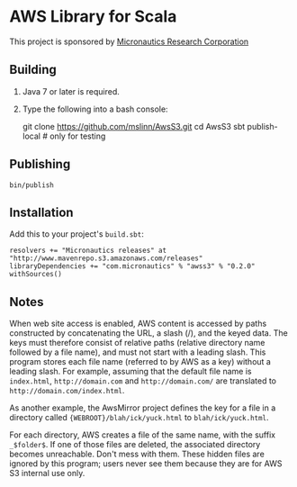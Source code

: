 # AWS Library for Scala #

This project is sponsored by [Micronautics Research Corporation](http://www.micronauticsresearch.com/)

## Building ##

 1. Java 7 or later is required.
 2. Type the following into a bash console:

    git clone https://github.com/mslinn/AwsS3.git
    cd AwsS3
    sbt publish-local # only for testing

## Publishing ##

    bin/publish

## Installation ##
Add this to your project's `build.sbt`:

    resolvers += "Micronautics releases" at "http://www.mavenrepo.s3.amazonaws.com/releases"
    libraryDependencies += "com.micronautics" % "awss3" % "0.2.0" withSources()

## Notes ##
When web site access is enabled, AWS content is accessed by paths constructed by concatenating the URL, a slash (/),
and the keyed data.
The keys must therefore consist of relative paths (relative directory name followed by a file name),
and must not start with a leading slash.
This program stores each file name (referred to by AWS as a key) without a leading slash.
For example, assuming that the default file name is `index.html`,
`http://domain.com` and `http://domain.com/` are translated to `http://domain.com/index.html`.

As another example, the AwsMirror project defines the key for a file in a directory called `{WEBROOT}/blah/ick/yuck.html` to `blah/ick/yuck.html`.

For each directory, AWS creates a file of the same name, with the suffix `_$folder$`.
If one of those files are deleted, the associated directory becomes unreachable. Don't mess with them.
These hidden files are ignored by this program; users never see them because they are for AWS S3 internal use only.
